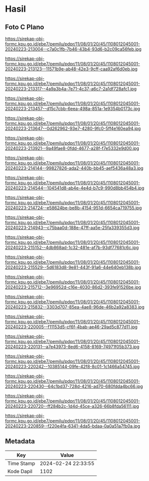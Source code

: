 # Hasil

## Foto C Plano

https://sirekap-obj-formc.kpu.go.id/ebe7/pemilu/pdpr/11/08/01/20/45/1108012045001-20240223-213004--c7a0c1fb-7b46-43b4-93d6-b2c09ca56feb.jpg

https://sirekap-obj-formc.kpu.go.id/ebe7/pemilu/pdpr/11/08/01/20/45/1108012045001-20240223-213123--11571b9e-ab48-42e3-9cff-caa92af6d0eb.jpg

https://sirekap-obj-formc.kpu.go.id/ebe7/pemilu/pdpr/11/08/01/20/45/1108012045001-20240223-213317--4a9a3b4a-7e71-4c37-a6c7-2a1df728afc1.jpg

https://sirekap-obj-formc.kpu.go.id/ebe7/pemilu/pdpr/11/08/01/20/45/1108012045001-20240223-213457--d15c7cbb-6eea-498a-851a-1e9354b0173c.jpg

https://sirekap-obj-formc.kpu.go.id/ebe7/pemilu/pdpr/11/08/01/20/45/1108012045001-20240223-213647--0d262962-93e7-4280-9fc0-5ff4e160ea94.jpg

https://sirekap-obj-formc.kpu.go.id/ebe7/pemilu/pdpr/11/08/01/20/45/1108012045001-20240223-213921--9a49fae8-0fdd-4677-a28f-f7e5332e9d00.jpg

https://sirekap-obj-formc.kpu.go.id/ebe7/pemilu/pdpr/11/08/01/20/45/1108012045001-20240223-214144--99827826-ada2-440b-bb45-aef5436a48a3.jpg

https://sirekap-obj-formc.kpu.go.id/ebe7/pemilu/pdpr/11/08/01/20/45/1108012045001-20240223-214544--104541d8-ab4e-4e4d-b7c9-990d8bb454b4.jpg

https://sirekap-obj-formc.kpu.go.id/ebe7/pemilu/pdpr/11/08/01/20/45/1108012045001-20240223-214724--e58624be-be8b-4154-951d-6654ca719755.jpg

https://sirekap-obj-formc.kpu.go.id/ebe7/pemilu/pdpr/11/08/01/20/45/1108012045001-20240223-214943--c75baa0d-188e-47ff-aa5e-25fa339355d3.jpg

https://sirekap-obj-formc.kpu.go.id/ebe7/pemilu/pdpr/11/08/01/20/45/1108012045001-20240223-215152--4db868ad-1c32-481e-af7b-93df77681c6c.jpg

https://sirekap-obj-formc.kpu.go.id/ebe7/pemilu/pdpr/11/08/01/20/45/1108012045001-20240223-215529--5d6183d8-9e81-443f-91a6-44e640eb138b.jpg

https://sirekap-obj-formc.kpu.go.id/ebe7/pemilu/pdpr/11/08/01/20/45/1108012045001-20240223-215712--3e96952d-c16e-4030-86d2-393fe91526be.jpg

https://sirekap-obj-formc.kpu.go.id/ebe7/pemilu/pdpr/11/08/01/20/45/1108012045001-20240223-215832--3303d707-85ea-4ae8-96de-46b2a92a8383.jpg

https://sirekap-obj-formc.kpu.go.id/ebe7/pemilu/pdpr/11/08/01/20/45/1108012045001-20240223-220005--f11153d5-cf6f-4bab-ae46-29ad5c877d11.jpg

https://sirekap-obj-formc.kpu.go.id/ebe7/pemilu/pdpr/11/08/01/20/45/1108012045001-20240223-220131--a7e43973-8ed6-4158-8169-74971f05b373.jpg

https://sirekap-obj-formc.kpu.go.id/ebe7/pemilu/pdpr/11/08/01/20/45/1108012045001-20240223-220242--10385144-09fe-42f8-8c01-1c1466a54745.jpg

https://sirekap-obj-formc.kpu.go.id/ebe7/pemilu/pdpr/11/08/01/20/45/1108012045001-20240223-220430--64c1bd37-728d-4216-ad70-680fdda4bc66.jpg

https://sirekap-obj-formc.kpu.go.id/ebe7/pemilu/pdpr/11/08/01/20/45/1108012045001-20240223-220720--ff284b2c-1d4d-45ce-a326-66b8fda56111.jpg

https://sirekap-obj-formc.kpu.go.id/ebe7/pemilu/pdpr/11/08/01/20/45/1108012045001-20240223-220859--f220e4fa-6341-4da5-bdaa-0a0a51a7fb0a.jpg


## Metadata

| Key        | Value               |
| ---------- | ------------------- |
| Time Stamp | 2024-02-24 22:33:55 |
| Kode Dapil | 1102                |



